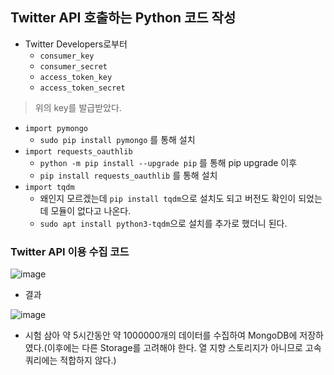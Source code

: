 ## Twitter API 호출하는 Python 코드 작성
- Twitter Developers로부터
  - `consumer_key`
  - `consumer_secret`
  - `access_token_key`
  - `access_token_secret`
> 위의 key를 발급받았다.

- `import pymongo`
  - `sudo pip install pymongo` 를 통해 설치
- `import requests_oauthlib`
  - `python -m pip install --upgrade pip` 를 통해 pip upgrade 이후
  - `pip install requests_oauthlib` 를 통해 설치
- `import tqdm`
  - 왜인지 모르겠는데 `pip install tqdm`으로 설치도 되고 버전도 확인이 되었는데 모듈이 없다고 나온다.
  - `sudo apt install python3-tqdm`으로 설치를 추가로 했더니 된다.

### Twitter API 이용 수집 코드
![image](https://user-images.githubusercontent.com/43158502/140605580-3302d930-5a3a-40a7-bf04-f3f2d407298c.png)

- 결과

![image](https://user-images.githubusercontent.com/43158502/138858479-2a967148-9b59-42c1-a00d-2c5ae532e5e5.png)

- 시험 삼아 약 5시간동안 약 1000000개의 데이터를 수집하여 MongoDB에 저장하였다.(이후에는 다른 Storage를 고려해야 한다. 열 지향 스토리지가 아니므로 고속 쿼리에는 적합하지 않다.)
